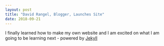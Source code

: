 ```yaml
---
layout: post
title: "David Rangel, Blogger, Launches Site"
date: 2018-09-21
---
```


I finally learned how to make my own website and I am excited on what I am going to be learning next - powered by [Jekyll](http://jekyllrb.com) 
